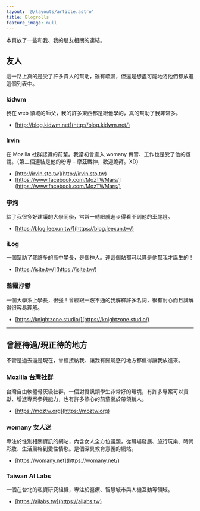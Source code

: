 ```yaml
---
layout: '@/layouts/article.astro'
title: Blogrolls
feature_image: null
---
```

本頁放了一些和我、我的朋友相關的連結。

友人
--

這一路上真的是受了許多貴人的幫助，雖有疏漏，但還是想盡可能地將他們都放進這個列表中。

### kidwm

我在 web 領域的師父，我的許多東西都是跟他學的，真的幫助了我非常多。

*   [http://blog.kidwm.net](http://blog.kidwm.net/)

### Irvin

在 Mozilla 社群認識的前輩。我當初會進入 womany 實習、工作也是受了他的邀請。（第二個連結是他的粉專 – 摩茲戰神，歡迎跪拜。XD）

*   [http://irvin.sto.tw](http://irvin.sto.tw)
*   [https://www.facebook.com/MozTWMars/](https://www.facebook.com/MozTWMars/)

### 李洵

給了我很多好建議的大學同學，常常一轉眼就進步得看不到他的車尾燈。

*   [https://blog.leexun.tw/](https://blog.leexun.tw/)

### iLog

一個幫助了我許多的高中學長，是個神人。連這個站都可以算是他幫我才誕生的！

*   [https://isite.tw/](https://isite.tw/)

### 蘫霧洢鬱

一個大學系上學長，很強！曾經跟一竅不通的我解釋許多名詞，很有耐心而且講解得很容易理解。

*   [https://knightzone.studio/](https://knightzone.studio/)

* * *

曾經待過/現正待的地方
-----------

不管是過去還是現在，曾經接納我、讓我有歸屬感的地方都值得讓我放進來。

### Mozilla 台灣社群

台灣自由軟體骨灰級社群，一個對資訊類學生非常好的環境，有許多專案可以貢獻、增進專案參與能力，也有許多熱心的前輩樂於帶領新人。

*   [https://moztw.org](https://moztw.org)

### womany 女人迷

專注於性別相關資訊的網站，內含女人全方位議題，從職場發展、旅行玩樂、時尚彩妝、生活風格到愛性情慾。是個深具教育意義的網站。

*   [https://womany.net](https://womany.net/)


### Taiwan AI Labs

一個在台北的私資研究組織，專注於醫療、智慧城市與人機互動等領域。

*   [https://ailabs.tw](https://ailabs.tw)
